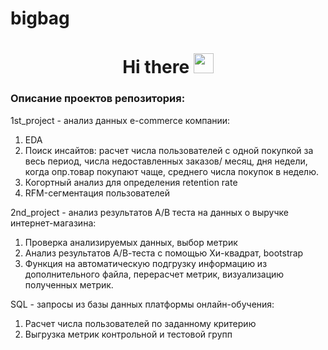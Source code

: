 # bigbag

<h1 align="center">Hi there
<img src="https://github.com/blackcater/blackcater/raw/main/images/Hi.gif" height="32"/></h1>

  
### Описание проектов репозитория:

1st_project - анализ данных e-commerce компании: 

1. EDA
2. Поиск инсайтов: расчет числа пользователей с одной покупкой за весь период, числа недоставленных заказов/ месяц, дня недели, когда опр.товар покупают чаще, среднего числа покупок в неделю.
4. Когортный анализ для определения retention rate  
5. RFM-сегментация пользователей


2nd_project - анализ результатов А/В теста на данных о выручке интернет-магазина: 

1. Проверка анализируемых данных, выбор метрик 
2. Анализ результатов А/В-теста с помощью Хи-квадрат, bootstrap
3. Функция на автоматическую подгрузку информацию из дополнительного файла, перерасчет метрик,
   визуализацию полученных метрик.


SQL - запросы из базы данных платформы онлайн-обучения:

 1. Расчет числа пользователей по заданному критерию
 2. Выгрузка метрик контрольной и тестовой групп
